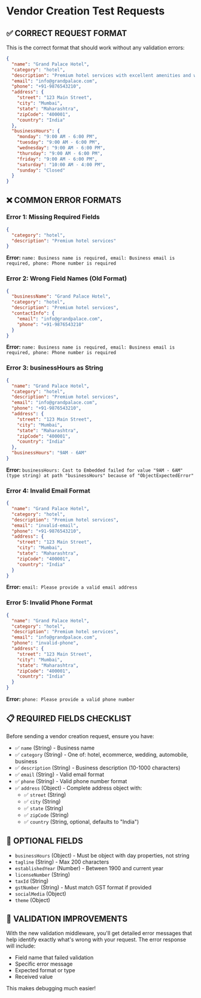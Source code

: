 # Vendor Creation Test Requests

## ✅ CORRECT REQUEST FORMAT

This is the correct format that should work without any validation errors:

```json
{
  "name": "Grand Palace Hotel",
  "category": "hotel",
  "description": "Premium hotel services with excellent amenities and world-class hospitality",
  "email": "info@grandpalace.com",
  "phone": "+91-9876543210",
  "address": {
    "street": "123 Main Street",
    "city": "Mumbai",
    "state": "Maharashtra",
    "zipCode": "400001",
    "country": "India"
  },
  "businessHours": {
    "monday": "9:00 AM - 6:00 PM",
    "tuesday": "9:00 AM - 6:00 PM",
    "wednesday": "9:00 AM - 6:00 PM",
    "thursday": "9:00 AM - 6:00 PM",
    "friday": "9:00 AM - 6:00 PM",
    "saturday": "10:00 AM - 4:00 PM",
    "sunday": "Closed"
  }
}
```

## ❌ COMMON ERROR FORMATS

### Error 1: Missing Required Fields
```json
{
  "category": "hotel",
  "description": "Premium hotel services"
}
```
**Error:** `name: Business name is required, email: Business email is required, phone: Phone number is required`

### Error 2: Wrong Field Names (Old Format)
```json
{
  "businessName": "Grand Palace Hotel",
  "category": "hotel",
  "description": "Premium hotel services",
  "contactInfo": {
    "email": "info@grandpalace.com",
    "phone": "+91-9876543210"
  }
}
```
**Error:** `name: Business name is required, email: Business email is required, phone: Phone number is required`

### Error 3: businessHours as String
```json
{
  "name": "Grand Palace Hotel",
  "category": "hotel",
  "description": "Premium hotel services",
  "email": "info@grandpalace.com",
  "phone": "+91-9876543210",
  "address": {
    "street": "123 Main Street",
    "city": "Mumbai",
    "state": "Maharashtra",
    "zipCode": "400001",
    "country": "India"
  },
  "businessHours": "9AM - 6AM"
}
```
**Error:** `businessHours: Cast to Embedded failed for value "9AM - 6AM" (type string) at path "businessHours" because of "ObjectExpectedError"`

### Error 4: Invalid Email Format
```json
{
  "name": "Grand Palace Hotel",
  "category": "hotel",
  "description": "Premium hotel services",
  "email": "invalid-email",
  "phone": "+91-9876543210",
  "address": {
    "street": "123 Main Street",
    "city": "Mumbai",
    "state": "Maharashtra",
    "zipCode": "400001",
    "country": "India"
  }
}
```
**Error:** `email: Please provide a valid email address`

### Error 5: Invalid Phone Format
```json
{
  "name": "Grand Palace Hotel",
  "category": "hotel",
  "description": "Premium hotel services",
  "email": "info@grandpalace.com",
  "phone": "invalid-phone",
  "address": {
    "street": "123 Main Street",
    "city": "Mumbai",
    "state": "Maharashtra",
    "zipCode": "400001",
    "country": "India"
  }
}
```
**Error:** `phone: Please provide a valid phone number`

## 📋 REQUIRED FIELDS CHECKLIST

Before sending a vendor creation request, ensure you have:

- ✅ `name` (String) - Business name
- ✅ `category` (String) - One of: hotel, ecommerce, wedding, automobile, business
- ✅ `description` (String) - Business description (10-1000 characters)
- ✅ `email` (String) - Valid email format
- ✅ `phone` (String) - Valid phone number format
- ✅ `address` (Object) - Complete address object with:
  - ✅ `street` (String)
  - ✅ `city` (String)
  - ✅ `state` (String)
  - ✅ `zipCode` (String)
  - ✅ `country` (String, optional, defaults to "India")

## 🔧 OPTIONAL FIELDS

- `businessHours` (Object) - Must be object with day properties, not string
- `tagline` (String) - Max 200 characters
- `establishedYear` (Number) - Between 1900 and current year
- `licenseNumber` (String)
- `taxId` (String)
- `gstNumber` (String) - Must match GST format if provided
- `socialMedia` (Object)
- `theme` (Object)

## 🚨 VALIDATION IMPROVEMENTS

With the new validation middleware, you'll get detailed error messages that help identify exactly what's wrong with your request. The error response will include:

- Field name that failed validation
- Specific error message
- Expected format or type
- Received value

This makes debugging much easier!

